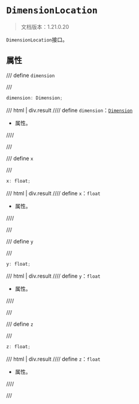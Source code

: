 # `DimensionLocation`

> 文档版本：1.21.0.20

`DimensionLocation`接口。

## 属性

/// define
`dimension`


///

```js
dimension: Dimension;
```

/// html | div.result
//// define
`dimension`：[`Dimension`](./dimension.md)

- 属性。


////

///


/// define
`x`


///

```js
x: float;
```

/// html | div.result
//// define
`x`：`float`

- 属性。


////

///


/// define
`y`


///

```js
y: float;
```

/// html | div.result
//// define
`y`：`float`

- 属性。


////

///


/// define
`z`


///

```js
z: float;
```

/// html | div.result
//// define
`z`：`float`

- 属性。


////

///

